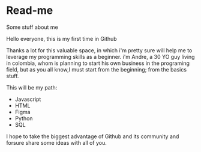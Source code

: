 # Read-me
Some stuff about me

Hello everyone, this is my first time in Github

Thanks a lot for this valuable space, in which i'm pretty sure will help me to leverage my programming skills as a beginner.
i'm Andre, a 30 YO guy living in colombia, whom is planning to start his own business in the programing field, but as you all know,I must start from the beginning; from the basics stuff.

This will be my path:
- Javascript 
- HTML
- Figma
- Python 
- SQL

I hope to take the biggest advantage of Github and its community and forsure share some ideas with all of you.
